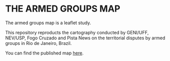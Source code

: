 # THE ARMED GROUPS MAP

The armed groups map is a leaflet study. 

This repository reproducts the cartography conducted by GENI/UFF, NEV/USP, Fogo Cruzado and Pista News on the territorial disputes by armed groups in Rio de Janeiro, Brazil.

You can find the published map [here](https://erickgn.github.io/mapafc/).